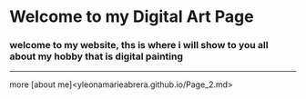 # Welcome to my Digital Art Page
### welcome to my website, ths is where i will show to you all about my hobby that is digital painting
---
more [about me]<yleonamarieabrera.github.io/Page_2.md>
